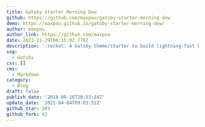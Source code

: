 ```yaml
---
title: Gatsby Starter Morning Dew
github: https://github.com/maxpou/gatsby-starter-morning-dew
demo: https://maxpou.github.io/gatsby-starter-morning-dew/
author: maxpou
author_link: https://github.com/maxpou
date: 2023-11-29T06:15:02.778Z
description: ':rocket: A Gatsby theme/starter to build lightning-fast blog/websites'
ssg:
  - Gatsby
css: []
cms:
  - Markdown
category:
  - Blog
draft: false
publish_date: '2018-09-16T20:53:24Z'
update_date: '2021-04-04T09:03:51Z'
github_star: 203
github_fork: 42
---
```

